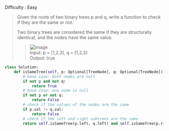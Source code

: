 Difficulty : Easy 

>Given the roots of two binary trees p and q, write a function to check if they are the same or not. 
>
>Two binary trees are considered the same if they are structurally identical, and the nodes have the same value.  
>>![image](https://user-images.githubusercontent.com/59885206/211486259-9f01d82f-1eb4-421f-8e48-53dee39931ce.png)  
>>Input: p = [1,2,3], q = [1,2,3]  
>>Output: true


```python
class Solution:
    def isSameTree(self, p: Optional[TreeNode], q: Optional[TreeNode]) -> bool:
        # base case: both nodes are null
        if not p and not q:
            return True
        # base case: one node is null
        if not p or not q:
            return False
        # check if the values of the nodes are the same
        if p.val != q.val:
            return False
        # check if the left and right subtrees are the same
        return self.isSameTree(p.left, q.left) and self.isSameTree(p.right, q.right)
```        
